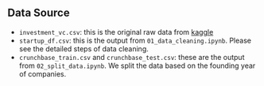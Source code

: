 ## Data Source

* `investment_vc.csv`: this is the original raw data from [kaggle](https://www.kaggle.com/datasets/arindam235/startup-investments-crunchbase)
* `startup_df.csv`: this is the output from `01_data_cleaning.ipynb`. Please see the detailed steps of data cleaning.
* `crunchbase_train.csv` and `crunchbase_test.csv`: these are the output from `02_split_data.ipynb`. We split the data based on the founding year of companies.
